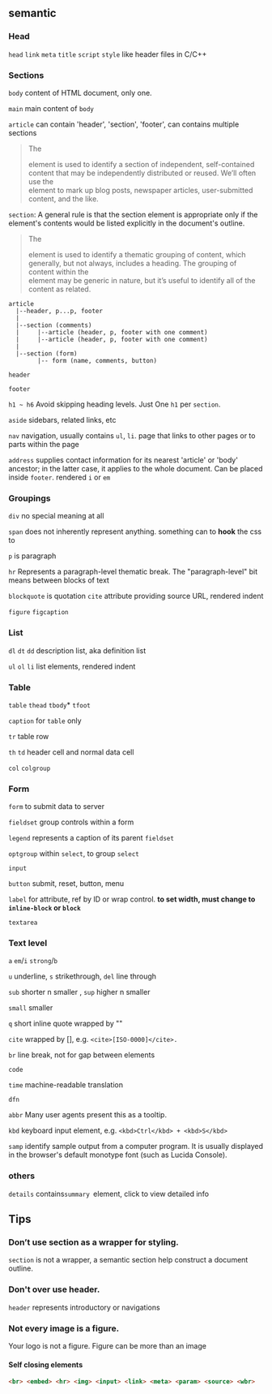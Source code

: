 ## semantic

### Head

`head` `link` `meta` `title` `script` `style` like header files in C/C++

### Sections

`body` content of HTML document, only one.

`main` main content of `body`

`article` can contain 'header', 'section', 'footer', can contains multiple sections

> The <article> element is used to identify a section of independent, self-contained content that may be independently distributed or reused. We’ll often use the <article> element to mark up blog posts, newspaper articles, user-submitted content, and the like.

`section`: A general rule is that the section element is appropriate only if the element's contents would be listed explicitly in the document's outline.

>The <section> element is used to identify a thematic grouping of content, which generally, but not always, includes a heading. The grouping of content within the <section> element may be generic in nature, but it’s useful to identify all of the content as related.

```
article
  |--header, p...p, footer
  |
  |--section (comments)
  |     |--article (header, p, footer with one comment)
  |     |--article (header, p, footer with one comment)
  |
  |--section (form)
        |-- form (name, comments, button)

```

`header`

`footer`

`h1 ~ h6` Avoid skipping heading levels. Just One `h1` per `section`.

`aside` sidebars, related links, etc

`nav` navigation, usually contains `ul`, `li`. page that links to other pages or to parts within the page

`address` supplies contact information for its nearest 'article' or 'body' ancestor; in the latter case, it applies to the whole document. Can be placed inside `footer`. rendered `i` or `em`

### Groupings

`div` no special meaning at all

`span` does not inherently represent anything. something can to **hook** the css to

`p` is paragraph

`hr` Represents a paragraph-level thematic break. The "paragraph-level" bit means between blocks of text

`blockquote` is quotation `cite` attribute providing source URL, rendered indent

`figure` `figcaption`

### List

`dl` `dt` `dd` description list, aka definition list

`ul` `ol` `li` list elements, rendered indent

### Table

`table` `thead` `tbody`* `tfoot`

`caption` for `table` only

`tr` table row

`th` `td` header cell and normal data cell

`col` `colgroup`

### Form

`form` to submit data to server

`fieldset` group controls within a form

`legend` represents a caption of its parent `fieldset`

`optgroup` within `select`, to group `select`

`input` 

`button` submit, reset, button, menu

`label` for attribute, ref by ID or wrap control. **to set width, must change to `inline-block` or `block`**

`textarea`

### Text level

`a` `em`/`i` `strong`/`b` 

`u` underline, `s` strikethrough, `del` line through

`sub` shorter n smaller , `sup` higher n smaller

`small` smaller

`q` short inline quote wrapped by ""

`cite` wrapped by [], e.g. `<cite>[ISO-0000]</cite>.`

`br` line break, not for gap between elements

`code` 

`time` machine-readable translation

`dfn` 

`abbr` Many user agents present this as a tooltip. 

`kbd` keyboard input element, e.g. `<kbd>Ctrl</kbd> + <kbd>S</kbd>`

`samp` identify sample output from a computer program. It is usually displayed in the browser's default monotype font (such as Lucida Console).

### others

`details` contains`summary `element, click to view detailed info


## Tips

### Don’t use section as a wrapper for styling. 

`section` is not a wrapper, a semantic section help construct a document outline. 

### Don't over use header. 

`header` represents introductory or navigations

### Not every image is a figure. 

Your logo is not a figure. Figure can be more than an image

#### Self closing elements

```html
<br> <embed> <hr> <img> <input> <link> <meta> <param> <source> <wbr>
```